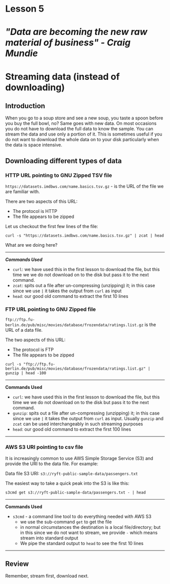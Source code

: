 # Lesson 5

# _"Data are becoming the new raw material of business" - Craig Mundie_

# Streaming data (instead of downloading)

## Introduction

When you go to a soup store and see a new soup, you taste a spoon before you buy the full bowl, no? Same goes with new data. On most occasions you do not have to download the full data to know the sample. You can stream the data and use only a portion of it. This is sometimes useful if you do not want to download the whole data on to your disk particularly when the data is space intensive.

## Downloading different types of data

### HTTP URL pointing to GNU Zipped TSV file

`https://datasets.imdbws.com/name.basics.tsv.gz` - is the URL of the file we are familiar with.

There are two aspects of this URL:

- The protocol is HTTP
- The file appears to be zipped

Let us checkout the first few lines of the file:

```
curl -s "https://datasets.imdbws.com/name.basics.tsv.gz" | zcat | head
```

What are we doing here?

---

**_Commands Used_**

- `curl`: we have used this in the first lesson to download the file, but this time we we do not download on to the disk but pass it to the next command.
- `zcat`: spits out a file after un-compressing (unzipping) it; in this case since we use `|` it takes the output from `curl` as input
- `head`: our good old command to extract the first 10 lines

### FTP URL pointing to GNU Zipped file

`ftp://ftp.fu-berlin.de/pub/misc/movies/database/frozendata/ratings.list.gz` is the URL of a data file.

The two aspects of this URL:

- The protocol is FTP
- The file appears to be zipped

```
curl -s "ftp://ftp.fu-berlin.de/pub/misc/movies/database/frozendata/ratings.list.gz" | gunzip | head -100
```

---

**Commands Used**

- `curl`: we have used this in the first lesson to download the file, but this time we we do not download on to the disk but pass it to the next command.
- `gunzip`: spits out a file after un-compressing (unzipping) it; in this case since we use `|` it takes the output from `curl` as input. Usually `gunzip` and `zcat` can be used interchangeably in such streaming purposes
- `head`: our good old command to extract the first 100 lines

---

### AWS S3 URI pointing to csv file

It is increasingly common to use AWS Simple Storage Service (S3) and provide the URI to the data file. For example:

Data file S3 URI: `s3://ryft-public-sample-data/passengers.txt`

The easiest way to take a quick peak into the S3 is like this:

```
s3cmd get s3://ryft-public-sample-data/passengers.txt - | head
```

---

**Commands Used**

- `s3cmd` - a command line tool to do everything needed with AWS S3
  - we use the sub-command `get` to get the file
  - in normal circumstances the destination is a local file/directory; but in this since we do not want to stream, we provide `-` which means stream into standard output
  - We pipe the standard output to `head` to see the first 10 lines

---

## Review

Remember, stream first, download next.
